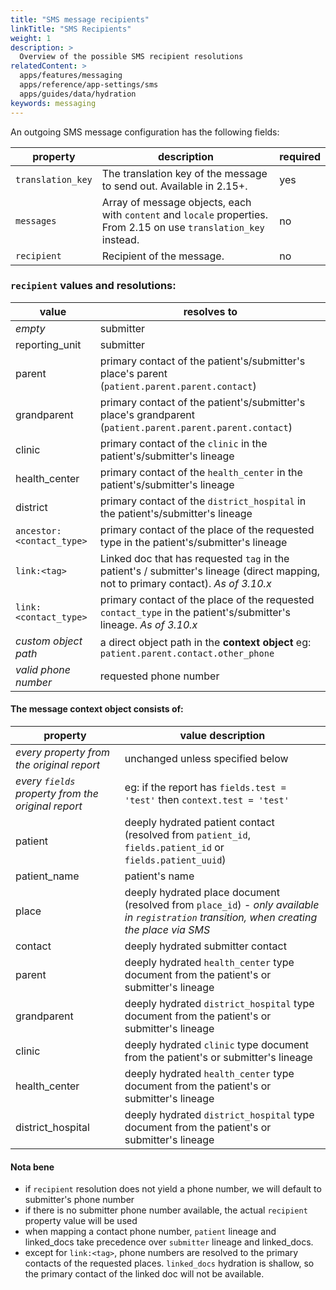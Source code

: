 ```yaml
---
title: "SMS message recipients"
linkTitle: "SMS Recipients"
weight: 1
description: >
  Overview of the possible SMS recipient resolutions
relatedContent: >
  apps/features/messaging
  apps/reference/app-settings/sms
  apps/guides/data/hydration
keywords: messaging
---
```


An outgoing SMS message configuration has the following fields:

|property|description|required|
|-------|---------|----------|
|`translation_key`|The translation key of the message to send out. Available in 2.15+.|yes|
|`messages`| Array of message objects, each with `content` and `locale` properties. From 2.15 on use `translation_key` instead.|no|
|`recipient`| Recipient of the message.|no|

### `recipient` values and resolutions:

|value|resolves to|
|-----|-----------|
|*empty*| submitter |
|reporting_unit| submitter | 
|parent| primary contact of the patient's/submitter's place's parent (`patient.parent.parent.contact`) | 
|grandparent| primary contact of the patient's/submitter's place's grandparent (`patient.parent.parent.parent.contact`) |
|clinic| primary contact of the `clinic` in the patient's/submitter's lineage | 
|health_center| primary contact of the `health_center` in the patient's/submitter's lineage | 
|district| primary contact of the `district_hospital` in the patient's/submitter's lineage |
|`ancestor:<contact_type>`| primary contact of the place of the requested type in the patient's/submitter's lineage |
|`link:<tag>`| Linked doc that has requested `tag` in the patient's / submitter's lineage (direct mapping, not to primary contact). *As of 3.10.x*| 
|`link:<contact_type>`| primary contact of the place of the requested `contact_type` in the patient's/submitter's lineage. *As of 3.10.x* | 
| *custom object path* | a direct object path in the **context object** eg: `patient.parent.contact.other_phone` | 
| *valid phone number* | requested phone number |

#### The message context object consists of:

|property|value description|
|--------|-----------------|
|*every property from the original report* | unchanged unless specified below |
|*every `fields` property from the original report* | eg: if the report has `fields.test = 'test'` then `context.test = 'test'` |
| patient | deeply hydrated patient contact (resolved from `patient_id`, `fields.patient_id` or `fields.patient_uuid`) |
| patient_name | patient's name |  
| place | deeply hydrated place document (resolved from `place_id`) - *only available in `registration` transition, when creating the place via SMS* |
| contact | deeply hydrated submitter contact | 
| parent | deeply hydrated `health_center` type document from the patient's or submitter's lineage |
| grandparent | deeply hydrated `district_hospital` type document from the patient's or submitter's lineage |
| clinic | deeply hydrated `clinic` type document from the patient's or submitter's lineage |
| health_center | deeply hydrated `health_center` type document from the patient's or submitter's lineage |
| district_hospital | deeply hydrated `district_hospital` type document from the patient's or submitter's lineage |

#### Nota bene
- if `recipient` resolution does not yield a phone number, we will default to submitter's phone number
- if there is no submitter phone number available, the actual `recipient` property value will be used
- when mapping a contact phone number, `patient` lineage and linked_docs take precedence over `submitter` lineage and linked_docs. 
- except for `link:<tag>`, phone numbers are resolved to the primary contacts of the requested places. `linked_docs` hydration is shallow, so the primary contact of the linked doc will not be available.
